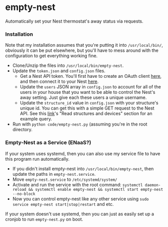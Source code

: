 # empty-nest
Automatically set your Nest thermostat's away status via requests.

### Installation
Note that my installation assumes that you're putting it into `/usr/local/bin/`, obviously it can be put elsewhere, but you'll have to mess around with the configuration to get everything working fine.
- Clone/Unzip the files into `/usr/local/bin/empty-nest`.
- Update the `token.json` and `config.json` files.
  + Get a Nest API token. You'll first have to create an OAuth client [here](https://codelabs.developers.google.com/codelabs/wwn-api-quickstart/#2), and then connect it to your Nest [here](https://codelabs.developers.google.com/codelabs/wwn-api-quickstart/#4).
  + Update the `users` JSON array in `config.json` to account for all of the users in your house that you want to be able to control the Nest's away setting. Just give each these users a unique username.
  + Update the `structure_id` value in `config.json` with your structure's unique id. You can get this with a simple GET request to the Nest API. See this [link](https://developers.nest.com/documentation/cloud/how-to-read-data)'s "Read structures and devices" section for an example query.
- Run with `python code/empty-nest.py` (assuming you're in the root directory.

### Empty-Nest as a Service (ENaaS?)
If your system uses systemd, then you can also use my service file to have this program run automatically.
- If you didn't install empty-nest into `/usr/local/bin/empty-nest`, then update the paths in `empty-nest.service`.
- Move `empty-nest.service` to `/etc/systemd/system/`
- Activate and run the service with the root command: `systemctl daemon-reload && systemctl enable empty-nest && systemctl start empty-nest --no-block`
- Now you can control empty-nest like any other service using `sudo service empty-nest start|stop|restart` and etc.

If your system doesn't use systemd, then you can just as easily set up a cronjob to run `empty-nest.py` on boot.
